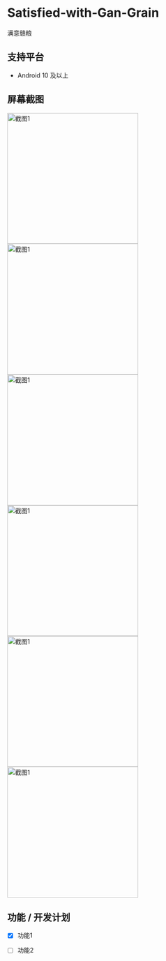 # Satisfied-with-Gan-Grain
满意赣粮
## 支持平台
- Android 10 及以上
## 屏幕截图
<img src="https://github.com/Mu-L/Kazumi/blob/main/static/screenshot/img_1.png" alt="截图1" width="300"/>
<img src="https://github.com/Mu-L/Kazumi/blob/main/static/screenshot/img_1.png" alt="截图1" width="300"/>
<img src="https://github.com/Mu-L/Kazumi/blob/main/static/screenshot/img_1.png" alt="截图1" width="300"/>
<img src="https://github.com/Mu-L/Kazumi/blob/main/static/screenshot/img_1.png" alt="截图1" width="300"/>
<img src="https://github.com/Mu-L/Kazumi/blob/main/static/screenshot/img_1.png" alt="截图1" width="300"/>
<img src="https://github.com/Mu-L/Kazumi/blob/main/static/screenshot/img_1.png" alt="截图1" width="300"/>

## 功能 / 开发计划
- [x] 功能1
- [ ] 功能2

